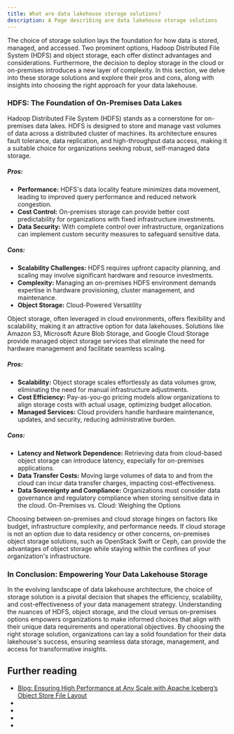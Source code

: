 ```yaml
---
title: What are data lakehouse storage solutions?
description: A Page describing are data lakehouse storage solutions
---
```


The choice of storage solution lays the foundation for how data is stored, managed, and accessed. Two prominent options, Hadoop Distributed File System (HDFS) and object storage, each offer distinct advantages and considerations. Furthermore, the decision to deploy storage in the cloud or on-premises introduces a new layer of complexity. In this section, we delve into these storage solutions and explore their pros and cons, along with insights into choosing the right approach for your data lakehouse.

### HDFS: The Foundation of On-Premises Data Lakes

Hadoop Distributed File System (HDFS) stands as a cornerstone for on-premises data lakes. HDFS is designed to store and manage vast volumes of data across a distributed cluster of machines. Its architecture ensures fault tolerance, data replication, and high-throughput data access, making it a suitable choice for organizations seeking robust, self-managed data storage.

##### Pros:

- **Performance:** HDFS's data locality feature minimizes data movement, leading to improved query performance and reduced network congestion.
- **Cost Control:** On-premises storage can provide better cost predictability for organizations with fixed infrastructure investments.
- **Data Security:** With complete control over infrastructure, organizations can implement custom security measures to safeguard sensitive data.

##### Cons:

- **Scalability Challenges:** HDFS requires upfront capacity planning, and scaling may involve significant hardware and resource investments.
- **Complexity:** Managing an on-premises HDFS environment demands expertise in hardware provisioning, cluster management, and maintenance.
- **Object Storage:** Cloud-Powered Versatility

Object storage, often leveraged in cloud environments, offers flexibility and scalability, making it an attractive option for data lakehouses. Solutions like Amazon S3, Microsoft Azure Blob Storage, and Google Cloud Storage provide managed object storage services that eliminate the need for hardware management and facilitate seamless scaling.

##### Pros:

- **Scalability:** Object storage scales effortlessly as data volumes grow, eliminating the need for manual infrastructure adjustments.
- **Cost Efficiency:** Pay-as-you-go pricing models allow organizations to align storage costs with actual usage, optimizing budget allocation.
- **Managed Services:** Cloud providers handle hardware maintenance, updates, and security, reducing administrative burden.

##### Cons:

- **Latency and Network Dependence:** Retrieving data from cloud-based object storage can introduce latency, especially for on-premises applications.
- **Data Transfer Costs:** Moving large volumes of data to and from the cloud can incur data transfer charges, impacting cost-effectiveness.
- **Data Sovereignty and Compliance:** Organizations must consider data governance and regulatory compliance when storing sensitive data in the cloud.
On-Premises vs. Cloud: Weighing the Options

Choosing between on-premises and cloud storage hinges on factors like budget, infrastructure complexity, and performance needs. If cloud storage is not an option due to data residency or other concerns, on-premises object storage solutions, such as OpenStack Swift or Ceph, can provide the advantages of object storage while staying within the confines of your organization's infrastructure.

### In Conclusion: Empowering Your Data Lakehouse Storage

In the evolving landscape of data lakehouse architecture, the choice of storage solution is a pivotal decision that shapes the efficiency, scalability, and cost-effectiveness of your data management strategy. Understanding the nuances of HDFS, object storage, and the cloud versus on-premises options empowers organizations to make informed choices that align with their unique data requirements and operational objectives. By choosing the right storage solution, organizations can lay a solid foundation for their data lakehouse's success, ensuring seamless data storage, management, and access for transformative insights.

## Further reading

- [Blog: Ensuring High Performance at Any Scale with Apache Iceberg’s Object Store File Layout](https://www.dremio.com/blog/ensuring-high-performance-at-any-scale-with-apache-icebergs-object-store-file-layout/)
- []()
- []()
- []()
- []()

